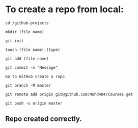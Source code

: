 # To create a repo from local:
```
cd /github-projects

mkdir (file name)

git init                                  

touch (file name).(type)

git add (file name)

git commit -m "Message"

Go to GitHub create a repo

git branch -M master

git remote add origin git@github.com:Mohd404/Courses.get

git push -u origin master 
```

## Repo created correctly.
